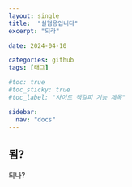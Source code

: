 ```yaml
---
layout: single
title:  "실험용입니다"
excerpt: "되라"

date: 2024-04-10

categories: github
tags: [태그]

#toc: true
#toc_sticky: true
#toc_label: "사이드 책갈피 기능 제목"

sidebar:
  nav: "docs"
---
```


## 됨?
되나?
